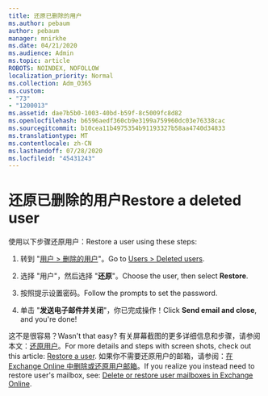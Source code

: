 ```yaml
---
title: 还原已删除的用户
ms.author: pebaum
author: pebaum
manager: mnirkhe
ms.date: 04/21/2020
ms.audience: Admin
ms.topic: article
ROBOTS: NOINDEX, NOFOLLOW
localization_priority: Normal
ms.collection: Adm_O365
ms.custom:
- "73"
- "1200013"
ms.assetid: dae7b5b0-1003-40bd-b59f-8c5009fc8d82
ms.openlocfilehash: b6596aedf360cb9e3199a759960dc03e76338cac
ms.sourcegitcommit: b10cea11b4975354b91193327b58aa4740d34833
ms.translationtype: MT
ms.contentlocale: zh-CN
ms.lasthandoff: 07/28/2020
ms.locfileid: "45431243"
---
```

# <a name="restore-a-deleted-user"></a><span data-ttu-id="8e877-102">还原已删除的用户</span><span class="sxs-lookup"><span data-stu-id="8e877-102">Restore a deleted user</span></span>

<span data-ttu-id="8e877-103">使用以下步骤还原用户：</span><span class="sxs-lookup"><span data-stu-id="8e877-103">Restore a user using these steps:</span></span>
  
1. <span data-ttu-id="8e877-104">转到 "[用户 \> 删除的用户](https://admin.microsoft.com/adminportal/home#/deletedusers)"。</span><span class="sxs-lookup"><span data-stu-id="8e877-104">Go to [Users \> Deleted users](https://admin.microsoft.com/adminportal/home#/deletedusers).</span></span>

2. <span data-ttu-id="8e877-105">选择 "用户"，然后选择 "**还原**"。</span><span class="sxs-lookup"><span data-stu-id="8e877-105">Choose the user, then select **Restore**.</span></span>

3. <span data-ttu-id="8e877-106">按照提示设置密码。</span><span class="sxs-lookup"><span data-stu-id="8e877-106">Follow the prompts to set the password.</span></span>

4. <span data-ttu-id="8e877-107">单击 "**发送电子邮件并关闭**"，你已完成操作！</span><span class="sxs-lookup"><span data-stu-id="8e877-107">Click **Send email and close**, and you're done!</span></span>

<span data-ttu-id="8e877-108">这不是很容易？</span><span class="sxs-lookup"><span data-stu-id="8e877-108">Wasn't that easy?</span></span> <span data-ttu-id="8e877-109">有关屏幕截图的更多详细信息和步骤，请参阅本文：[还原用户](https://docs.microsoft.com/microsoft-365/admin/add-users/restore-user)。</span><span class="sxs-lookup"><span data-stu-id="8e877-109">For more details and steps with screen shots, check out this article: [Restore a user](https://docs.microsoft.com/microsoft-365/admin/add-users/restore-user).</span></span> <span data-ttu-id="8e877-110">如果你不需要还原用户的邮箱，请参阅：[在 Exchange Online 中删除或还原用户邮箱](https://docs.microsoft.com/exchange/recipients-in-exchange-online/delete-or-restore-mailboxes)。</span><span class="sxs-lookup"><span data-stu-id="8e877-110">If you realize you instead need to restore user's mailbox, see: [Delete or restore user mailboxes in Exchange Online](https://docs.microsoft.com/exchange/recipients-in-exchange-online/delete-or-restore-mailboxes).</span></span>